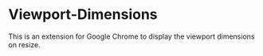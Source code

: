 Viewport-Dimensions
===================

This is an extension for Google Chrome to display the viewport dimensions on resize.
